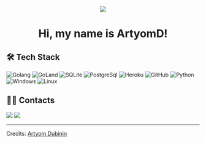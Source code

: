 <p align="center">
<img src="https://user-images.githubusercontent.com/21006294/123516636-ccde4a00-d6a5-11eb-98f5-1da842739ec1.png" style="max-width;100%;">
</p>

<h1 align="center">Hi, my name is ArtyomD!</h1>

<h2 align="left">🛠 Tech Stack</h2>

![Golang](https://user-images.githubusercontent.com/21006294/123513609-bed4fd00-d696-11eb-8a0f-16d220972d4f.png)
![GoLand](https://user-images.githubusercontent.com/21006294/123513614-c0062a00-d696-11eb-941e-48906b0e8e49.png)
![SQLite](https://user-images.githubusercontent.com/21006294/123513622-c1375700-d696-11eb-8b9b-c90500fb8645.png)
![PostgreSql](https://user-images.githubusercontent.com/21006294/123513616-c0062a00-d696-11eb-9f82-400564b40d0d.png)
![Heroku](https://user-images.githubusercontent.com/21006294/123513612-bf6d9380-d696-11eb-957e-00599ed74f76.png)
![GitHub](https://user-images.githubusercontent.com/21006294/123515259-4d4d7c80-d69f-11eb-83db-828b5ca24a18.png)
![Python](https://user-images.githubusercontent.com/21006294/123513617-c09ec080-d696-11eb-8867-4638c8603ed1.png)
![Windows](https://user-images.githubusercontent.com/21006294/123516946-5d695a00-d6a7-11eb-8285-dbdba514a821.png)
![Linux](https://user-images.githubusercontent.com/21006294/123516945-5cd0c380-d6a7-11eb-8327-e730b492f48d.png)

<h2 align="left">🤝🏻 Contacts</h2>

<a href="https://www.linkedin.com/in/artyomdubinin/"><img src="https://user-images.githubusercontent.com/21006294/123512242-0c4d6c00-d68f-11eb-8522-0b070add7980.png"/></a>
<a href="mailto:artlock1318@gmail.com"><img src="https://user-images.githubusercontent.com/21006294/123512240-0bb4d580-d68f-11eb-857b-76025c89d2cf.png"/></a>

-----
Credits: [Artyom Dubinin](https://github.com/art07)